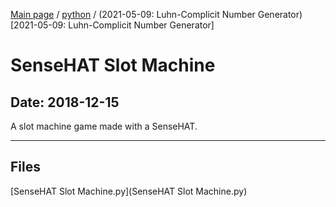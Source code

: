 [Main page](/) / [python](/python) / (2021-05-09: Luhn-Complicit Number Generator)[2021-05-09: Luhn-Complicit Number Generator]

# SenseHAT Slot Machine

## Date: 2018-12-15

A slot machine game made with a SenseHAT.

-----

## Files

[SenseHAT Slot Machine.py](SenseHAT Slot Machine.py)